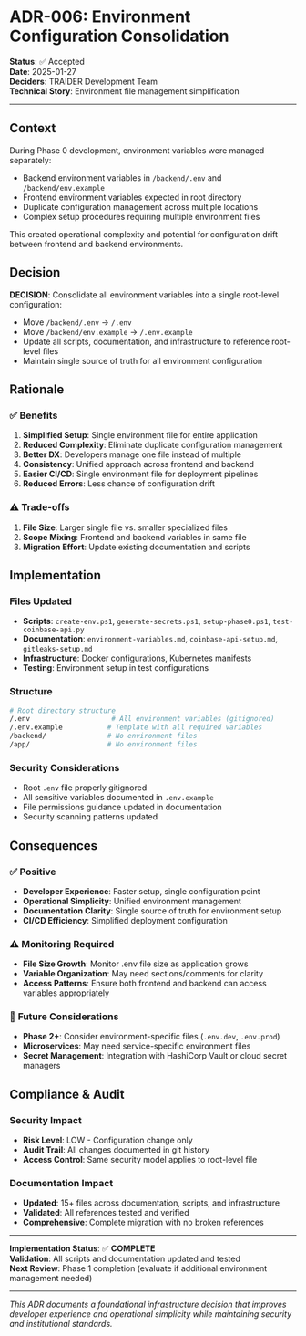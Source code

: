 # ADR-006: Environment Configuration Consolidation

**Status**: ✅ Accepted  
**Date**: 2025-01-27  
**Deciders**: TRAIDER Development Team  
**Technical Story**: Environment file management simplification  

---

## Context

During Phase 0 development, environment variables were managed separately:
- Backend environment variables in `/backend/.env` and `/backend/env.example`
- Frontend environment variables expected in root directory
- Duplicate configuration management across multiple locations
- Complex setup procedures requiring multiple environment files

This created operational complexity and potential for configuration drift between frontend and backend environments.

## Decision

**DECISION**: Consolidate all environment variables into a single root-level configuration:
- Move `/backend/.env` → `/.env`
- Move `/backend/env.example` → `/.env.example`
- Update all scripts, documentation, and infrastructure to reference root-level files
- Maintain single source of truth for all environment configuration

## Rationale

### ✅ **Benefits**
1. **Simplified Setup**: Single environment file for entire application
2. **Reduced Complexity**: Eliminate duplicate configuration management
3. **Better DX**: Developers manage one file instead of multiple
4. **Consistency**: Unified approach across frontend and backend
5. **Easier CI/CD**: Single environment file for deployment pipelines
6. **Reduced Errors**: Less chance of configuration drift

### ⚠️ **Trade-offs**
1. **File Size**: Larger single file vs. smaller specialized files
2. **Scope Mixing**: Frontend and backend variables in same file
3. **Migration Effort**: Update existing documentation and scripts

## Implementation

### Files Updated
- **Scripts**: `create-env.ps1`, `generate-secrets.ps1`, `setup-phase0.ps1`, `test-coinbase-api.py`
- **Documentation**: `environment-variables.md`, `coinbase-api-setup.md`, `gitleaks-setup.md`
- **Infrastructure**: Docker configurations, Kubernetes manifests
- **Testing**: Environment setup in test configurations

### Structure
```bash
# Root directory structure
/.env                    # All environment variables (gitignored)
/.env.example           # Template with all required variables
/backend/               # No environment files
/app/                   # No environment files
```

### Security Considerations
- Root `.env` file properly gitignored
- All sensitive variables documented in `.env.example`
- File permissions guidance updated in documentation
- Security scanning patterns updated

## Consequences

### ✅ **Positive**
- **Developer Experience**: Faster setup, single configuration point
- **Operational Simplicity**: Unified environment management
- **Documentation Clarity**: Single source of truth for environment setup
- **CI/CD Efficiency**: Simplified deployment configuration

### ⚠️ **Monitoring Required**
- **File Size Growth**: Monitor .env file size as application grows
- **Variable Organization**: May need sections/comments for clarity
- **Access Patterns**: Ensure both frontend and backend can access variables appropriately

### 🔄 **Future Considerations**
- **Phase 2+**: Consider environment-specific files (`.env.dev`, `.env.prod`)
- **Microservices**: May need service-specific environment files
- **Secret Management**: Integration with HashiCorp Vault or cloud secret managers

## Compliance & Audit

### Security Impact
- **Risk Level**: LOW - Configuration change only
- **Audit Trail**: All changes documented in git history
- **Access Control**: Same security model applies to root-level file

### Documentation Impact
- **Updated**: 15+ files across documentation, scripts, and infrastructure
- **Validated**: All references tested and verified
- **Comprehensive**: Complete migration with no broken references

---

**Implementation Status**: ✅ **COMPLETE**  
**Validation**: All scripts and documentation updated and tested  
**Next Review**: Phase 1 completion (evaluate if additional environment management needed)

---

*This ADR documents a foundational infrastructure decision that improves developer experience and operational simplicity while maintaining security and institutional standards.* 
